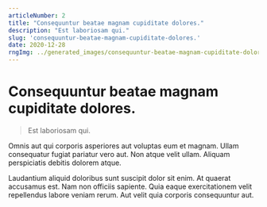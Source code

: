 ```yaml
---
articleNumber: 2
title: "Consequuntur beatae magnam cupiditate dolores."
description: "Est laboriosam qui."
slug: 'consequuntur-beatae-magnam-cupiditate-dolores.'
date: 2020-12-28
rngImg: ../generated_images/consequuntur-beatae-magnam-cupiditate-dolores..jpg
---
```


# Consequuntur beatae magnam cupiditate dolores.

> Est laboriosam qui.

Omnis aut qui corporis asperiores aut voluptas eum et magnam. Ullam consequatur fugiat pariatur vero aut. Non atque velit ullam. Aliquam perspiciatis debitis dolorem atque.
 Laudantium aliquid doloribus sunt suscipit dolor sit enim. At quaerat accusamus est. Nam non officiis sapiente. Quia eaque exercitationem velit repellendus labore veniam rerum. Aut velit quia corporis consequuntur aut.
